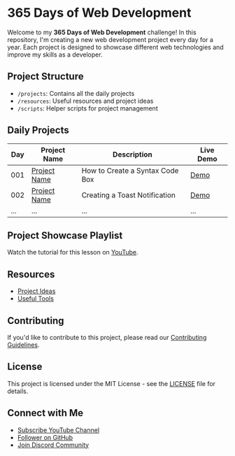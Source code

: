 # 365 Days of Web Development

Welcome to my **365 Days of Web Development** challenge! In this repository, I'm creating a new web development project every day for a year. Each project is designed to showcase different web technologies and improve my skills as a developer.

## Project Structure

- `/projects`: Contains all the daily projects
- `/resources`: Useful resources and project ideas
- `/scripts`: Helper scripts for project management

## Daily Projects

| Day | Project Name | Description | Live Demo |
|-----|--------------|-------------|-----------|
| 001 | [Project Name](./projects/day-001-syntax-code-box) | How to Create a Syntax Code Box | [Demo](https://example.com) |
| 002 | [Project Name](./projects/day-002-toast-notification) | Creating a Toast Notification | [Demo](https://example.com) |
| ... | ... | ... | ... |


## Project Showcase Playlist

Watch the tutorial for this lesson on [YouTube](https://youtube.com/playlist?list=PLsi_twzeQSKRxJ7AkX_FpbalYD0bjsxZ0).

## Resources

- [Project Ideas](./resources/project-ideas.md)
- [Useful Tools](./resources/useful-tools.md)

## Contributing

If you'd like to contribute to this project, please read our [Contributing Guidelines](./CONTRIBUTING.md).

## License

This project is licensed under the MIT License - see the [LICENSE](./LICENSE) file for details.

## Connect with Me
- [Subscribe YouTube Channel](https://www.youtube.com/@nexoscreator)
- [Follower on GitHub](https://github.com/nexoscreator)
- [Join Discord Community](https://discord.com/invite/A3euTAVqHv)